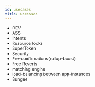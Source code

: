 ```yaml
---
id: usecases
title: Usecases
---
```


- OEV
- ASS
- Intents
- Resource locks
- SuperToken
- Security
- Pre-confirmations(rollup-boost)
- Free Reverts
- matching engine
- load-balancing between app-instances
- Bungee
